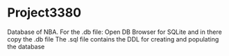 # Project3380
Database of NBA. 
For the .db file: Open DB Browser for SQLite and in there copy the .db file
The .sql file contains the DDL for creating and populating the database

